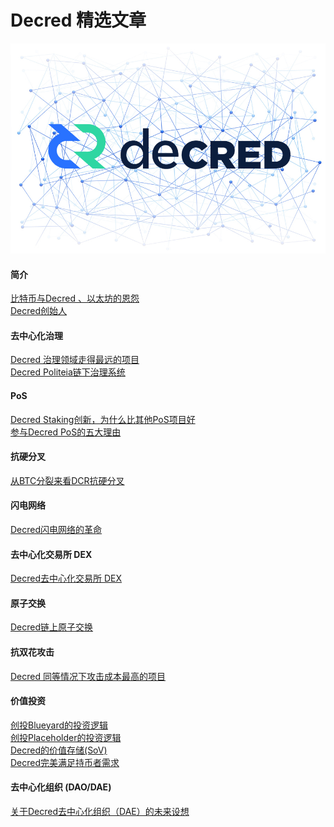 # Decred 精选文章

![decred](img/decredcover.jpg)

#### 简介

[比特币与Decred 、以太坊的恩怨](../chapter_00/btc_dcr_history.md)<br/>
[Decred创始人](../chapter_00/jake_intro.md)

#### 去中心化治理

[Decred 治理领域走得最远的项目](../chapter_04/dcr_best_governance.md)<br/>
[Decred Politeia链下治理系统](../chapter_04/politeia.md)

#### PoS

[Decred Staking创新，为什么比其他PoS项目好](../chapter_02/dcr_pos_advantage.md)<br/>
[参与Decred PoS的五大理由](../chapter_02/why_join_pos.md)

#### 抗硬分叉

[从BTC分裂来看DCR抗硬分叉](../chapter_04/dcr_fork.md)

#### 闪电网络

[Decred闪电网络的革命](../chapter_05/lightening_network.md)

#### 去中心化交易所 DEX

[Decred去中心化交易所 DEX](../chapter_05/DEX.md)

#### 原子交换

[Decred链上原子交换](../chapter_05/atomic_swap.md)

#### 抗双花攻击

[Decred 同等情况下攻击成本最高的项目](../chapter_07/double_spend.md)

#### 价值投资

[创投Blueyard的投资逻辑](../chapter_07/Blueyard.md)<br/>
[创投Placeholder的投资逻辑](../chapter_07/Placeholder.md)<br/>
[Decred的价值存储(SoV)](../chapter_07/SoV_of_DCR.md)<br/>
[Decred完美满足持币者需求](../chapter_07/fullfill_holder_demand.md)

#### 去中心化组织 (DAO/DAE)

[关于Decred去中心化组织（DAE）的未来设想](../chapter_05/dcr_DAE.md)
